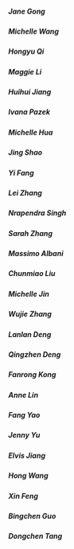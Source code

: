 ##### Jane Gong
##### Michelle Wang
##### Hongyu Qi
##### Maggie Li
##### Huihui Jiang
##### Ivana Pazek
##### Michelle Hua
##### Jing Shao
##### Yi Fang
##### Lei Zhang
##### Nrapendra Singh
##### Sarah Zhang
##### Massimo Albani
##### Chunmiao Liu
##### Michelle Jin
##### Wujie Zhang
##### Lanlan Deng
##### Qingzhen Deng
##### Fanrong Kong
##### Anne Lin
##### Fang Yao
##### Jenny Yu
##### Elvis Jiang
##### Hong Wang
##### Xin Feng
##### Bingchen Guo
##### Dongchen Tang
